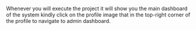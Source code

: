 Whenever you will execute the project it will show you the main dashboard of the system kindly click on the profile image that in the top-right corner of the profile to navigate to admin dashboard.
